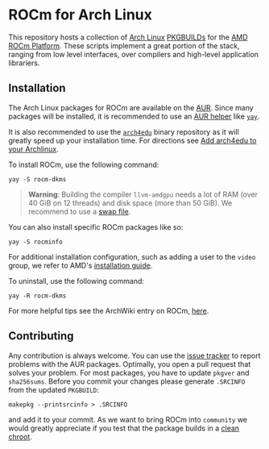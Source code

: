 # ROCm for Arch Linux
This repository hosts a collection of [Arch Linux](https://www.archlinux.org/) [PKGBUILDs](https://wiki.archlinux.org/index.php/PKGBUILD) for the [AMD ROCm Platform](https://rocmdocs.amd.com/en/latest/).
These scripts implement a great portion of the stack, ranging from low level interfaces, over compilers and high-level application librariers.

## Installation
The Arch Linux packages for ROCm are available on the [AUR](https://wiki.archlinux.org/index.php/Arch_User_Repository).
Since many packages will be installed, it is recommended to use an [AUR helper](https://wiki.archlinux.org/index.php/AUR_helpers)
like [`yay`](https://aur.archlinux.org/packages/yay/).

It is also recommended to use the [`arch4edu`](https://wiki.archlinux.org/index.php/Unofficial_user_repositories#arch4edu) binary repository as it will
greatly speed up your installation time.
For directions see [Add arch4edu to your Archlinux](https://github.com/arch4edu/arch4edu/wiki/Add-arch4edu-to-your-Archlinux).

To install ROCm, use the following command:
```
yay -S rocm-dkms
```
> **Warning**: Building the compiler `llvm-amdgpu` needs a lot of RAM (over 40 GiB on 12 threads) and disk space (more than 50 GiB). We recommend to use a [swap file](https://wiki.archlinux.org/index.php/swap#Swap_file).

You can also install specific ROCm packages like so:
```
yay -S rocminfo
```

For additional installation configuration, such as adding a user to the `video`
group, we refer to AMD's [installation guide](https://rocmdocs.amd.com/en/latest/Installation_Guide/Installation-Guide.html).

To uninstall, use the following command:
```
yay -R rocm-dkms
```

For more helpful tips see the ArchWiki entry on ROCm, [here](https://wiki.archlinux.org/index.php/GPGPU#ROCm).

## Contributing
Any contribution is always welcome. You can use the [issue tracker](https://github.com/rocm-arch/rocm-arch/issues) to report problems with the AUR packages.
Optimally, you open a pull request that solves your problem.
For most packages, you have to update `pkgver` and `sha256sums`. Before you commit your changes please generate `.SRCINFO` from the updated `PKGBUILD`:
```
makepkg --printsrcinfo > .SRCINFO
```
and add it to your commit.
As we want to bring ROCm into `community` we would greatly appreciate if you test that the package builds in a [clean chroot](https://wiki.archlinux.org/index.php/DeveloperWiki:Building_in_a_clean_chroot).
